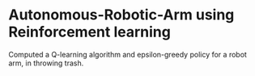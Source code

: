 # Autonomous-Robotic-Arm using Reinforcement learning
Computed a Q-learning algorithm and epsilon-greedy policy for a robot arm, in throwing trash.
